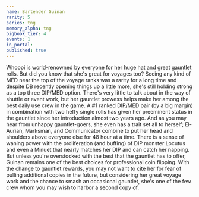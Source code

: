```yaml
---
name: Bartender Guinan
rarity: 5
series: tng
memory_alpha: tng
bigbook_tier: 4
events: 1
in_portal:
published: true
---
```


Whoopi is world-renowned by everyone for her huge hat and great gauntlet rolls. But did you know that she's great for voyages too? Seeing any kind of MED near the top of the voyage ranks was a rarity for a long time and despite DB recently opening things up a little more, she's still holding strong as a top three DIP/MED option. There's very little to talk about in the way of shuttle or event work, but her gauntlet prowess helps make her among the best daily use crew in the game. A #1 ranked DIP/MED pair (by a big margin) in combination with two hefty single rolls has given her preeminent status in the gauntlet since her introduction almost two years ago. And as you may hear from unhappy gauntlet-goers, she even has a trait set all to herself; El-Aurian, Marksman, and Communicator combine to put her head and shoulders above everyone else for 48 hour at a time. There is a sense of waning power with the proliferation (and buffing) of DIP monster Locutus and even a Minuet that nearly matches her DIP and can catch her napping. But unless you're overstocked with the best that the gauntlet has to offer, Guinan remains one of the best choices for professional coin flipping. With the change to gauntlet rewards, you may not want to cite her for fear of pulling additional copies in the future, but considering her great voyage work and the chance to smash an occasional gauntlet, she's one of the few crew whom you may wish to harbor a second copy of.
